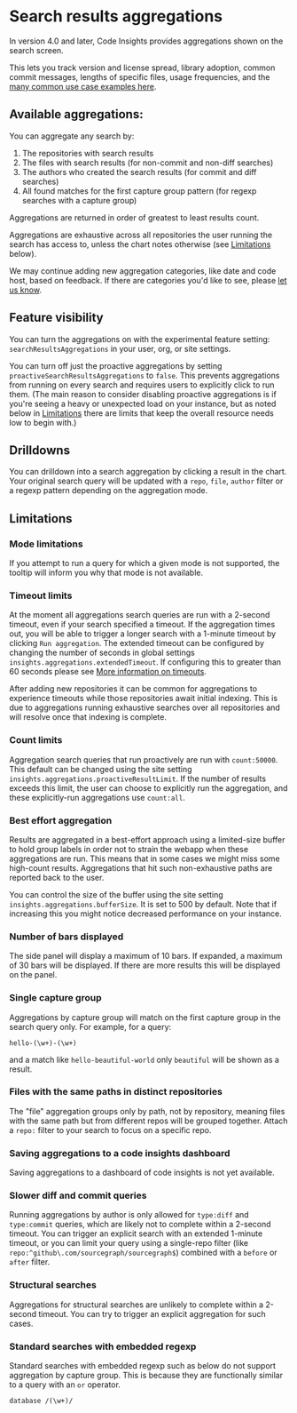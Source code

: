 # Search results aggregations

In version 4.0 and later, Code Insights provides aggregations shown on the search screen.

This lets you track version and license spread, library adoption, common commit messages, lengths of specific files, usage frequencies, and the [many common use case examples here](../references/search_aggregations_use_cases.md).

## Available aggregations: 

You can aggregate any search by: 

1. The repositories with search results
1. The files with search results (for non-commit and non-diff searches)
1. The authors who created the search results (for commit and diff searches)
1. All found matches for the first capture group pattern (for regexp searches with a capture group)

Aggregations are returned in order of greatest to least results count. 

Aggregations are exhaustive across all repositories the user running the search has access to, unless the chart notes otherwise (see [Limitations](#limitations) below). 

We may continue adding new aggregation categories, like date and code host, based on feedback. If there are categories you'd like to see, please [let us know](mailto:feedback@sourcegraph.com).

## Feature visibility

You can turn the aggregations on with the experimental feature setting: `searchResultsAggregations` in your user, org, or site settings. 

You can turn off just the proactive aggregations by setting `proactiveSearchResultsAggregations` to `false`. 
This prevents aggregations from running on every search and requires users to explicitly click to run them. 
(The main reason to consider disabling proactive aggregations is if you're seeing a heavy or unexpected load on your instance, but as noted below in [Limitations](#limitations) there are limits that keep the overall resource needs low to begin with.) 

## Drilldowns 

You can drilldown into a search aggregation by clicking a result in the chart. Your original search query will be updated with a `repo`, `file`, `author` filter or a regexp pattern depending on the aggregation mode.

## Limitations

### Mode limitations

If you attempt to run a query for which a given mode is not supported, the tooltip will inform you why that mode is not available. 

### Timeout limits

At the moment all aggregations search queries are run with a 2-second timeout, even if your search specified a timeout. If the aggregation times out, you will be able to trigger a longer search with a 1-minute timeout by clicking `Run aggregation`. The extended timeout can be configured by changing the number of seconds in global settings `insights.aggregations.extendedTimeout`.  If configuring this to greater than 60 seconds please see [More information on timeouts](../../code_search/how-to/exhaustive.md#timeouts).

After adding new repositories it can be common for aggregations to experience timeouts while those repositories await initial indexing. This is due to aggregations running exhaustive searches over all repositories and will resolve once that indexing is complete.  

### Count limits

Aggregation search queries that run proactively are run with `count:50000`. This default can be changed using the site setting `insights.aggregations.proactiveResultLimit`. 
If the number of results exceeds this limit, the user can choose to explicitly run the aggregation, and these explicitly-run aggregations use `count:all`.

### Best effort aggregation

Results are aggregated in a best-effort approach using a limited-size buffer to hold group labels in order not to strain the webapp when these aggregations are run. 
This means that in some cases we might miss some high-count results. 
Aggregations that hit such non-exhaustive paths are reported back to the user.

You can control the size of the buffer using the site setting `insights.aggregations.bufferSize`. It is set to 500 by default. Note that if increasing this you might notice decreased performance on your instance.

### Number of bars displayed

The side panel will display a maximum of 10 bars. If expanded, a maximum of 30 bars will be displayed. If there are more results this will be displayed on the panel.

### Single capture group 

Aggregations by capture group will match on the first capture group in the search query only. For example, for a query:

```sgquery
hello-(\w+)-(\w+)
```

and a match like `hello-beautiful-world` only `beautiful` will be shown as a result.

### Files with the same paths in distinct repositories

The "file" aggregation groups only by path, not by repository, meaning files with the same path but from different repos will be grouped together. Attach a `repo:` filter to your search to focus on a specific repo. 

### Saving aggregations to a code insights dashboard

Saving aggregations to a dashboard of code insights is not yet available. 

### Slower diff and commit queries

Running aggregations by author is only allowed for `type:diff` and `type:commit` queries, which are likely not to complete within a 2-second timeout.
You can trigger an explicit search with an extended 1-minute timeout, or you can limit your query using a single-repo filter (like `repo:^github\.com/sourcegraph/sourcegraph$`) combined with a `before` or `after` filter.

### Structural searches

Aggregations for structural searches are unlikely to complete within a 2-second timeout. You can try to trigger an explicit aggregation for such cases.

### Standard searches with embedded regexp

Standard searches with embedded regexp such as below do not support aggregation by capture group. This is because they are functionally similar to a query with an `or` operator.
```sgquery
database /(\w+)/
```
